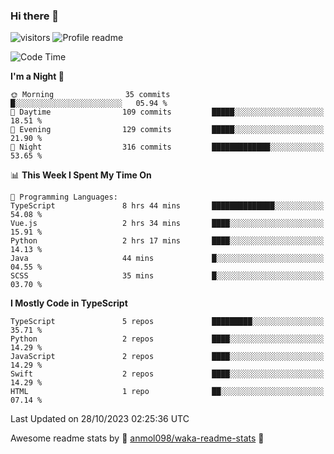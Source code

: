 ### Hi there 👋  
![visitors](https://visitor-badge.laobi.icu/badge?page_id=leverglowh) ![Profile readme](https://github.com/leverglowh/leverglowh/workflows/Profile%20readme/badge.svg?branch=master)

<!--START_SECTION:waka-->
![Code Time](http://img.shields.io/badge/Code%20Time-2%2C446%20hrs%2022%20mins-blue)

**I'm a Night 🦉** 

```text
🌞 Morning                35 commits          █░░░░░░░░░░░░░░░░░░░░░░░░   05.94 % 
🌆 Daytime                109 commits         █████░░░░░░░░░░░░░░░░░░░░   18.51 % 
🌃 Evening                129 commits         █████░░░░░░░░░░░░░░░░░░░░   21.90 % 
🌙 Night                  316 commits         █████████████░░░░░░░░░░░░   53.65 % 
```


📊 **This Week I Spent My Time On** 

```text
💬 Programming Languages: 
TypeScript               8 hrs 44 mins       ██████████████░░░░░░░░░░░   54.08 % 
Vue.js                   2 hrs 34 mins       ████░░░░░░░░░░░░░░░░░░░░░   15.91 % 
Python                   2 hrs 17 mins       ████░░░░░░░░░░░░░░░░░░░░░   14.13 % 
Java                     44 mins             █░░░░░░░░░░░░░░░░░░░░░░░░   04.55 % 
SCSS                     35 mins             █░░░░░░░░░░░░░░░░░░░░░░░░   03.70 % 
```

**I Mostly Code in TypeScript** 

```text
TypeScript               5 repos             █████████░░░░░░░░░░░░░░░░   35.71 % 
Python                   2 repos             ████░░░░░░░░░░░░░░░░░░░░░   14.29 % 
JavaScript               2 repos             ████░░░░░░░░░░░░░░░░░░░░░   14.29 % 
Swift                    2 repos             ████░░░░░░░░░░░░░░░░░░░░░   14.29 % 
HTML                     1 repo              ██░░░░░░░░░░░░░░░░░░░░░░░   07.14 % 
```




 Last Updated on 28/10/2023 02:25:36 UTC
<!--END_SECTION:waka-->


Awesome readme stats by :star2: [anmol098/waka-readme-stats](https://github.com/anmol098/waka-readme-stats) :star2:
